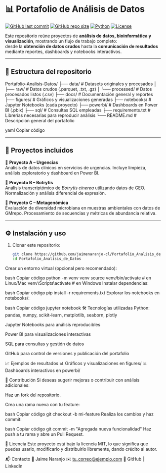 # 📊 Portafolio de Análisis de Datos

[![GitHub last commit](https://img.shields.io/github/last-commit/jaimenaranjo-cl/Portafolio_Analisis_de_Datos?color=blue)](https://github.com/jaimenaranjo-cl/Portafolio_Analisis_de_Datos/commits/main)
[![GitHub repo size](https://img.shields.io/github/repo-size/jaimenaranjo-cl/Portafolio_Analisis_de_Datos?color=green)](https://github.com/jaimenaranjo-cl/Portafolio_Analisis_de_Datos)
[![Python](https://img.shields.io/badge/python-3.10%2B-blue.svg)](https://www.python.org/)
[![License](https://img.shields.io/badge/license-MIT-lightgrey.svg)](LICENSE)

Este repositorio reúne proyectos de **análisis de datos, bioinformática y visualización**, mostrando un flujo de trabajo completo:  
desde la **obtención de datos crudos** hasta la **comunicación de resultados** mediante reportes, dashboards y notebooks interactivos.

---

## 📂 Estructura del repositorio

Portafolio-Analisis-Datos/
├── data/ # Datasets originales y procesados
│ ├── raw/ # Datos crudos (.parquet, .txt, .gz)
│ └── processed/ # Datos procesados listos (.csv)
├── docs/ # Documentación general y reportes
├── figures/ # Gráficos y visualizaciones generadas
├── notebooks/ # Jupyter Notebooks (cada proyecto)
├── powerbi/ # Dashboards en Power BI (.pbix)
├── sql/ # Consultas SQL empleadas
├── requirements.txt # Librerías necesarias para reproducir análisis
└── README.md # Descripción general del portafolio

yaml
Copiar código

---

## 📘 Proyectos incluidos

🔹 **Proyecto A – Urgencias**  
Análisis de datos clínicos en servicios de urgencias. Incluye limpieza, análisis exploratorio y dashboard en Power BI.

🔹 **Proyecto B – Botrytis**  
Análisis transcriptómico de *Botrytis cinerea* utilizando datos de GEO. Normalización y análisis diferencial de expresión.

🔹 **Proyecto C – Metagenómica**  
Evaluación de diversidad microbiana en muestras ambientales con datos de GMrepo. Procesamiento de secuencias y métricas de abundancia relativa.

---

## ⚙️ Instalación y uso

1. Clonar este repositorio:
   ```bash
   git clone https://github.com/jaimenaranjo-cl/Portafolio_Analisis_de_Datos.git
   cd Portafolio_Analisis_de_Datos
Crear un entorno virtual (opcional pero recomendado):

bash
Copiar código
python -m venv venv
source venv/bin/activate   # en Linux/Mac
venv\Scripts\activate      # en Windows
Instalar dependencias:

bash
Copiar código
pip install -r requirements.txt
Explorar los notebooks en notebooks/:

bash
Copiar código
jupyter notebook
🛠️ Tecnologías utilizadas
Python: pandas, numpy, scikit-learn, matplotlib, seaborn, plotly

Jupyter Notebooks para análisis reproducibles

Power BI para visualizaciones interactivas

SQL para consultas y gestión de datos

GitHub para control de versiones y publicación del portafolio

📈 Ejemplos de resultados
📊 Gráficos y visualizaciones en figures/
📊 Dashboards interactivos en powerbi/

🤝 Contribución
Si deseas sugerir mejoras o contribuir con análisis adicionales:

Haz un fork del repositorio.

Crea una rama nueva con tu feature:

bash
Copiar código
git checkout -b mi-feature
Realiza los cambios y haz commit:

bash
Copiar código
git commit -m "Agregada nueva funcionalidad"
Haz push a tu rama y abre un Pull Request.

📜 Licencia
Este proyecto está bajo la licencia MIT, lo que significa que puedes usarlo, modificarlo y distribuirlo libremente, dando crédito al autor.

📬 Contacto
👤 Jaime Naranjo
✉️ tu_correo@ejemplo.com
🔗 GitHub | LinkedIn
